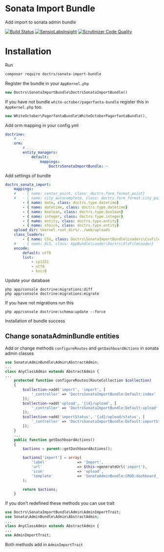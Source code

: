 # Sonata Import Bundle

Add import to sonata admin bundle

[![Build Status](https://scrutinizer-ci.com/g/Doctrs/SonataImportBundle/badges/build.png?b=master)](https://scrutinizer-ci.com/g/Doctrs/SonataImportBundle/build-status/master)
[![SensioLabsInsight](https://insight.sensiolabs.com/projects/9a073eb8-fdfe-4920-82ed-4256716febb8/mini.png)](https://insight.sensiolabs.com/projects/9a073eb8-fdfe-4920-82ed-4256716febb8)
[![Scrutinizer Code Quality](https://scrutinizer-ci.com/g/Doctrs/SonataImportBundle/badges/quality-score.png?b=master&123)](https://scrutinizer-ci.com/g/Doctrs/SonataImportBundle/?branch=master)
  
  
# Installation

Run

````sh
composer require doctrs/sonata-import-bundle
````

Register the bundle in your `AppKernel.php`

````php
new Doctrs\SonataImportBundle\DoctrsSonataImportBundle()
````

If you have not bundle `white-october/pagerfanta-bundle` register this in `AppKernel.php` too.

```php
new WhiteOctober\PagerfantaBundle\WhiteOctoberPagerfantaBundle(),
```

Add orm mapping in your config.yml

````yaml
doctrine:
    # ...
    orm:
        # ...
        entity_managers:
            default:
                mappings:
                    DoctrsSonataImportBundle: ~
````
Add settings of bundle
```yaml
doctrs_sonata_import:
    mappings:
    #   - { name: center_point, class: doctrs.form_format.point}
    #   - { name: city_autocomplete, class: doctrs.form_format.city_pa}
        - { name: date, class: doctrs.type.datetime}
        - { name: datetime, class: doctrs.type.datetime}
        - { name: boolean, class: doctrs.type.boolean}
        - { name: integer, class: doctrs.type.integer}
        - { name: entity, class: doctrs.type.entity}
        - { name: choice, class: doctrs.type.entity}
    upload_dir: %kernel.root_dir%/../web/uploads    
    class_loaders:
        - { name: CSV, class: Doctrs\SonataImportBundle\Loaders\CsvFileLoader}
    #   - { name: XLS, class: AppBundle\Loader\Doctrs\XlsFileLoader}
    encode:
        default: utf8
        list:
            - cp1251
            - utf8
            - koir8
```

Update your database

```
php app/console doctrine:migrations:diff
php app/console doctrine:migrations:migrate
```
If you have not migrations run this
```
php app/console doctrine:schema:update --force
```

Installation of bundle success

## Change sonataAdminBundle entities

Add or change methods `configureRoutes` and `getDashboardActions` in sonata admin classes

```php
use Sonata\AdminBundle\Admin\AbstractAdmin;
...
class AnyClassAdmin extends AbstractAdmin {
...
    protected function configureRoutes(RouteCollection $collection)
    {
        $collection->add('import', 'import', [
            '_controller' => 'DoctrsSonataImportBundle:Default:index'
        ]);
        $collection->add('upload', '{id}/upload', [
            '_controller' => 'DoctrsSonataImportBundle:Default:upload'
        ]);
        $collection->add('importStatus', '{id}/upload/status', [
            '_controller' => 'DoctrsSonataImportBundle:Default:importStatus'
        ]);
    }
    ...
    public function getDashboardActions()
    {
        $actions = parent::getDashboardActions();

        $actions['import'] = array(
            'label'              => 'Import',
            'url'                => $this->generateUrl('import'),
            'icon'               => 'upload',
            'template'           => 'SonataAdminBundle:CRUD:dashboard__action.html.twig', // optional
        );

        return $actions;
    }
```
If you don't redefined these methods you can use trait

```php
use Doctrs\SonataImportBundle\Admin\AdminImportTrait;
use Sonata\AdminBundle\Admin\AbstractAdmin;
...
class AnyClassAdmin extends AbstractAdmin {
...
use AdminImportTrait;
```
Both methods add in `AdminImportTrait`
